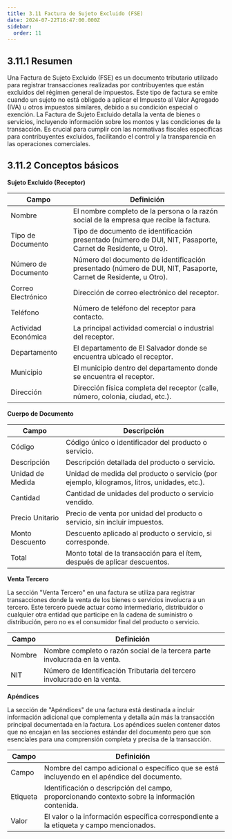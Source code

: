 ```yaml
---
title: 3.11 Factura de Sujeto Excluido (FSE)
date: 2024-07-22T16:47:00.000Z
sidebar:
  order: 11
---
```

## 3.11.1 Resumen

Una Factura de Sujeto Excluido (FSE) es un documento tributario utilizado para registrar transacciones realizadas por contribuyentes que están excluidos del régimen general de impuestos. Este tipo de factura se emite cuando un sujeto no está obligado a aplicar el Impuesto al Valor Agregado (IVA) u otros impuestos similares, debido a su condición especial o exención. La Factura de Sujeto Excluido detalla la venta de bienes o servicios, incluyendo información sobre los montos y las condiciones de la transacción. Es crucial para cumplir con las normativas fiscales específicas para contribuyentes excluidos, facilitando el control y la transparencia en las operaciones comerciales.

## 3.11.2 Conceptos básicos

**Sujeto Excluido (Receptor)**

| Campo | Definición |
| --- | --- |
| Nombre | El nombre completo de la persona o la razón social de la empresa que recibe la factura. |
| Tipo de Documento | Tipo de documento de identificación presentado (número de DUI, NIT, Pasaporte, Carnet de Residente, u Otro). |
| Número de Documento | Número del documento de identificación presentado (número de DUI, NIT, Pasaporte, Carnet de Residente, u Otro). |
| Correo Electrónico | Dirección de correo electrónico del receptor. |
| Teléfono | Número de teléfono del receptor para contacto. |
| Actividad Económica | La principal actividad comercial o industrial del receptor. |
| Departamento | El departamento de El Salvador donde se encuentra ubicado el receptor. |
| Municipio | El municipio dentro del departamento donde se encuentra el receptor. |
| Dirección | Dirección física completa del receptor (calle, número, colonia, ciudad, etc.). |

**Cuerpo de Documento**

| Campo | Descripción |
| --- | --- |
| Código | Código único o identificador del producto o servicio. |
| Descripción | Descripción detallada del producto o servicio. |
| Unidad de Medida | Unidad de medida del producto o servicio (por ejemplo, kilogramos, litros, unidades, etc.). |
| Cantidad | Cantidad de unidades del producto o servicio vendido. |
| Precio Unitario | Precio de venta por unidad del producto o servicio, sin incluir impuestos. |
| Monto Descuento | Descuento aplicado al producto o servicio, si corresponde. |
| Total | Monto total de la transacción para el ítem, después de aplicar descuentos. |

**Venta Tercero**

La sección "Venta Tercero" en una factura se utiliza para registrar transacciones donde la venta de los bienes o servicios involucra a un tercero. Este tercero puede actuar como intermediario, distribuidor o cualquier otra entidad que participe en la cadena de suministro o distribución, pero no es el consumidor final del producto o servicio.

| Campo | Definición |
| --- | --- |
| Nombre | Nombre completo o razón social de la tercera parte involucrada en la venta. |
| NIT | Número de Identificación Tributaria del tercero involucrado en la venta. |

**Apéndices**

La sección de "Apéndices" de una factura está destinada a incluir información adicional que complementa y detalla aún más la transacción principal documentada en la factura. Los apéndices suelen contener datos que no encajan en las secciones estándar del documento pero que son esenciales para una comprensión completa y precisa de la transacción.

| Campo | Definición |
| --- | --- |
| Campo | Nombre del campo adicional o específico que se está incluyendo en el apéndice del documento. |
| Etiqueta | Identificación o descripción del campo, proporcionando contexto sobre la información contenida. |
| Valor | El valor o la información específica correspondiente a la etiqueta y campo mencionados. |

